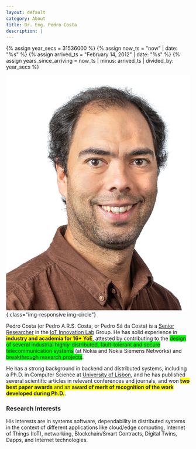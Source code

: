 ```yaml
---
layout: default
category: About
title: Dr. Eng. Pedro Costa
description: |
---
```


{% assign year_secs = 31536000 %}
{% assign now_ts = "now" | date: "%s" %}
{% assign arrived_ts = "February 14, 2012" | date: "%s" %}
{% assign years_since_arriving = now_ts | minus: arrived_ts | divided_by: year_secs %}

![Pedro Sá da Costa](img/me.jpg){:class="img-responsive img-circle"}

Pedro Costa (or Pedro A.R.S. Costa, or Pedro Sá da Costa) is a [Senior Researcher](https://www.hslu.ch/en/lucerne-university-of-applied-sciences-and-arts/about-us/people-finder/profile/?pid=4666) in the [IoT Innovation Lab](https://www.hslu.ch/en/lucerne-school-of-information-technology/research/systems-and-software/internet-of-things/) Group. He has solid experience in <span style="background-color: #FFFF00">**industry and academia for 16+ YoE**</span>, attested by contributing to the <span style="background-color: #00FF00">design of several industrial highly-distributed, fault-tolerant and secure telecommunication systems</span> (at Nokia and Nokia Siemens Networks) and <span style="background-color: #00FF00">breakthrough research projects</span>.

He has a strong background in backend and distributed systems, including a Ph.D. in Computer Science at [University of Lisbon](https://ciencias.ulisboa.pt/en/informatics), and he has published several scientific articles in relevant conferences and journals, and won <span style="background-color: #FFFF00">**two best paper awards** and an **award of merit of recognition of the work developed during Ph.D.**</span>.

<h3>Research Interests</h3>

His interests are in systems software, dependability in distributed systems in the context of different applications like cloud/edge computing, Internet of Things (IoT), networking, Blockchain/Smart Contracts, Digital Twins, Dapps, and Internet technologies.
